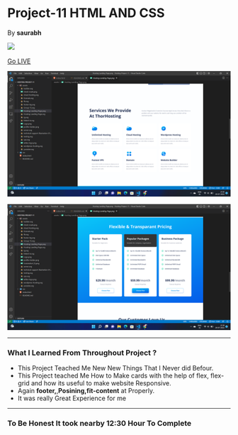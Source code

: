 # Project-11 HTML AND CSS
By **saurabh**

![](https://img.shields.io/static/v1?label=Project-11&message=iNeuron&color=blue)


[Go LIVE](https://webhosting-ineuron.netlify.app/)

![completeWebsite](./assets/Screenshot%20(1).png)

![completeWebsite](./assets/Screenshot%20(2).png)

***
### What I Learned From Throughout Project ?
- This Project Teached Me New New Things That I Never did Befour.
- This Project teached Me How to Make cards with the help of flex, flex-grid and how its useful to make website Responsive. 
- Again **footer,**,**Posining,fit-content** at Properly.
- It was really Great Experience for me
***

### To Be Honest It took nearby **12:30 Hour** To Complete
